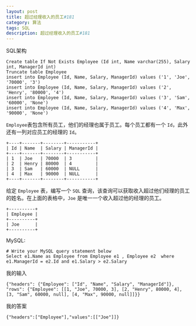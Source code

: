 ```yaml
---
layout: post
title: 超过经理收入的员工#181
category: 算法
tags: SQL
description: 超过经理收入的员工#181
---
```


SQL架构

	Create table If Not Exists Employee (Id int, Name varchar(255), Salary int, ManagerId int)
	Truncate table Employee
	insert into Employee (Id, Name, Salary, ManagerId) values ('1', 'Joe', '70000', '3')
	insert into Employee (Id, Name, Salary, ManagerId) values ('2', 'Henry', '80000', '4')
	insert into Employee (Id, Name, Salary, ManagerId) values ('3', 'Sam', '60000', 'None')
	insert into Employee (Id, Name, Salary, ManagerId) values ('4', 'Max', '90000', 'None')
	
`Employee`表包含所有员工，他们的经理也属于员工。每个员工都有一个 `Id`，此外还有一列对应员工的经理的 `Id`。

	+----+-------+--------+-----------+
	| Id | Name  | Salary | ManagerId |
	+----+-------+--------+-----------+
	| 1  | Joe   | 70000  | 3         |
	| 2  | Henry | 80000  | 4         |
	| 3  | Sam   | 60000  | NULL      |
	| 4  | Max   | 90000  | NULL      |
	+----+-------+--------+-----------+
	
给定 `Employee` 表，编写一个 `SQL` 查询，该查询可以获取收入超过他们经理的员工的姓名。在上面的表格中，`Joe` 是唯一一个收入超过他的经理的员工。

	+----------+
	| Employee |
	+----------+
	| Joe      |
	+----------+

MySQL:

	# Write your MySQL query statement below
	Select e1.Name as Employee from Employee e1 , Employee e2  where e1.ManagerId = e2.Id and e1.Salary > e2.Salary
	
我的输入

	{"headers": {"Employee": ["Id", "Name", "Salary", "ManagerId"]}, "rows": {"Employee": [[1, "Joe", 70000, 3], [2, "Henry", 80000, 4], [3, "Sam", 60000, null], [4, "Max", 90000, null]]}}
	
我的答案

	{"headers":["Employee"],"values":[["Joe"]]}
